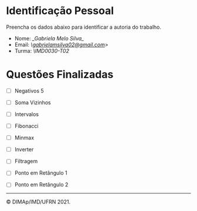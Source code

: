 ﻿# Identificação Pessoal

Preencha os dados abaixo para identificar a autoria do trabalho.

- Nome: *\__Gabriela Melo Silva__*
- Email: *\gabrielamsilva02@gmail.com>*
- Turma: *\IMD0030-T02*

# Questões Finalizadas

- [ ] Negativos 5
- [ ] Soma Vizinhos
- [ ] Intervalos
- [ ] Fibonacci
- [ ] Minmax
- [ ] Inverter
- [ ] Filtragem
- [ ] Ponto em Retângulo 1
- [ ] Ponto em Retângulo 2


--------
&copy; DIMAp/IMD/UFRN 2021.
